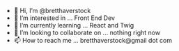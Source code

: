 - 👋 Hi, I’m @bretthaverstock
- 👀 I’m interested in ... Front End Dev
- 🌱 I’m currently learning ... React and Twig
- 💞️ I’m looking to collaborate on ... nothing right now
- 📫 How to reach me ... bretthaverstock@gmail dot com

<!---
bretthaverstock/bretthaverstock is a ✨ special ✨ repository because its `README.md` (this file) appears on your GitHub profile.
You can click the Preview link to take a look at your changes.
--->
